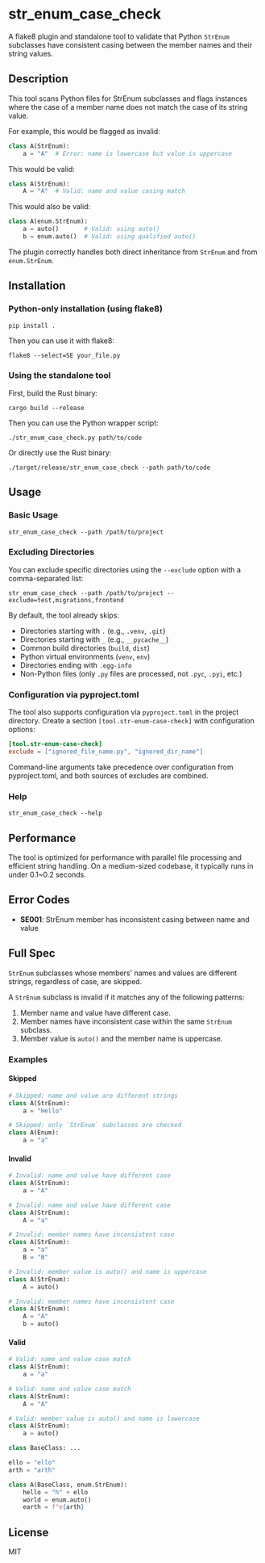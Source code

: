 # str_enum_case_check

A flake8 plugin and standalone tool to validate that Python `StrEnum` subclasses have consistent casing between the member names and their string values.

## Description

This tool scans Python files for StrEnum subclasses and flags instances where the case of a member name does not match the case of its string value.

For example, this would be flagged as invalid:

```python
class A(StrEnum):
    a = "A"  # Error: name is lowercase but value is uppercase
```

This would be valid:

```python
class A(StrEnum):
    A = "A"  # Valid: name and value casing match
```

This would also be valid:

```python
class A(enum.StrEnum):
    a = auto()       # Valid: using auto()
    b = enum.auto()  # Valid: using qualified auto()
```

The plugin correctly handles both direct inheritance from `StrEnum` and from `enum.StrEnum`.

## Installation

### Python-only installation (using flake8)

```
pip install .
```

Then you can use it with flake8:

```
flake8 --select=SE your_file.py
```

### Using the standalone tool

First, build the Rust binary:

```
cargo build --release
```

Then you can use the Python wrapper script:

```
./str_enum_case_check.py path/to/code
```

Or directly use the Rust binary:

```
./target/release/str_enum_case_check --path path/to/code
```

## Usage

### Basic Usage

```
str_enum_case_check --path /path/to/project
```

### Excluding Directories

You can exclude specific directories using the `--exclude` option with a comma-separated list:

```
str_enum_case_check --path /path/to/project --exclude=test,migrations,frontend
```

By default, the tool already skips:
- Directories starting with `.` (e.g., `.venv`, `.git`)
- Directories starting with `_` (e.g., `__pycache__`)
- Common build directories (`build`, `dist`)
- Python virtual environments (`venv`, `env`)
- Directories ending with `.egg-info`
- Non-Python files (only `.py` files are processed, not `.pyc`, `.pyi`, etc.)

### Configuration via pyproject.toml

The tool also supports configuration via `pyproject.toml` in the project directory. Create a section `[tool.str-enum-case-check]` with configuration options:

```toml
[tool.str-enum-case-check]
exclude = ["ignored_file_name.py", "ignored_dir_name"]
```

Command-line arguments take precedence over configuration from pyproject.toml, and both sources of excludes are combined.

### Help

```
str_enum_case_check --help
```

## Performance

The tool is optimized for performance with parallel file processing and efficient string handling. On a medium-sized codebase, it typically runs in under 0.1~0.2 seconds.

## Error Codes

- **SE001**: StrEnum member has inconsistent casing between name and value

## Full Spec

`StrEnum` subclasses whose members' names and values are different strings, regardless of case, are skipped.

A `StrEnum` subclass is invalid if it matches any of the following patterns:

1. Member name and value have different case.
2. Member names have inconsistent case within the same `StrEnum` subclass.
3. Member value is `auto()` and the member name is uppercase.

### Examples

#### Skipped
```python
# Skipped: name and value are different strings
class A(StrEnum):
    a = "Hello"

# Skipped: only `StrEnum` subclasses are checked
class A(Enum):
    a = "a"
```

#### Invalid
```python
# Invalid: name and value have different case
class A(StrEnum):
    a = "A"
```

```python
# Invalid: name and value have different case
class A(StrEnum):
    A = "a"
```

```python
# Invalid: member names have inconsistent case
class A(StrEnum):
    a = "a"
    B = "B"
```

```python
# Invalid: member value is auto() and name is uppercase
class A(StrEnum):
    A = auto()
```

```python
# Invalid: member names have inconsistent case
class A(StrEnum):
    A = "A"
    b = auto()
```

#### Valid
```python
# Valid: name and value case match
class A(StrEnum):
    a = "a"
```

```python
# Valid: name and value case match
class A(StrEnum):
    A = "A"
```

```python
# Valid: member value is auto() and name is lowercase
class A(StrEnum):
    a = auto()
```

```python
class BaseClass: ...

ello = "ello"
arth = "arth"

class A(BaseClass, enum.StrEnum):
    hello = "h" + ello
    world = enum.auto()
    earth = f"e{arth}
```


## License

MIT
